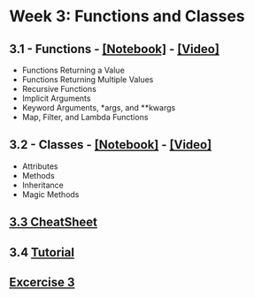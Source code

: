 # Week 3: Functions and Classes

## 3.1 - Functions - [[Notebook]](./notebooks/pyqm-3.1-function.ipynb) - [[Video]](https://www.youtube.com/watch?v=h-TmiynfpCs)

- Functions Returning a Value
- Functions Returning Multiple Values
- Recursive Functions
- Implicit Arguments
- Keyword Arguments, *args, and **kwargs
- Map, Filter, and Lambda Functions

## 3.2 - Classes - [[Notebook]](./notebooks/pyqm-3.2-classes.ipynb) - [[Video]](https://www.youtube.com/watch?v=Jx7woTztGyA)

- Attributes
- Methods
- Inheritance
- Magic Methods

## [3.3 CheatSheet](./notebooks/pyqm-3.3-cheatsheet.ipynb)

## 3.4 [Tutorial ](exercises/PyQM_Tut.3.ipynb)

## [Excercise 3](exercises/PyQM_Ex.3.ipynb)
